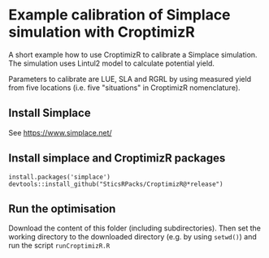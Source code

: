 # Example calibration of Simplace simulation with CroptimizR

A short example how to use CroptimizR to calibrate a Simplace simulation. 
The simulation uses Lintul2 model to calculate potential yield. 

Parameters to calibrate are LUE, SLA and RGRL by using measured yield from five locations (i.e. five "situations" in CroptimizR nomenclature).  

## Install Simplace

See https://www.simplace.net/

## Install simplace and CroptimizR packages

```{r}
install.packages('simplace')
devtools::install_github("SticsRPacks/CroptimizR@*release")
```

## Run the optimisation

Download the content of this folder (including subdirectories). Then set the working directory to the downloaded directory (e.g. by using `setwd()`) and run the script `runCroptimizR.R`
